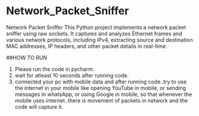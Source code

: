 # Network_Packet_Sniffer
Network Packet Sniffer This Python project implements a network packet sniffer using raw sockets. It captures and analyzes Ethernet frames and various network protocols, including IPv4, extracting source and destination MAC addresses, IP headers, and other packet details in real-time.

##HOW TO RUN

1. Please run the code in pycharm. 
2. wait for atleast 10 seconds after running code. 
3. connected your pc with mobile data and after running code..try to use the internet in your mobile like opening YouTube in mobile, or sending messages in whatsApp, or using Google in mobile, so that whenever the mobile uses internet..there is movement of packets in network and the code will capture it.
